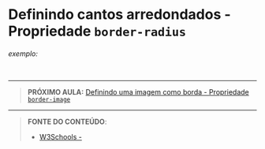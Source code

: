 # Definindo cantos arredondados - Propriedade `border-radius`





###### exemplo:

``` css
```





***

> **PRÓXIMO AULA:** [Definindo uma imagem como borda - Propriedade `border-image`](../21.2-border-image)

***


> **FONTE DO CONTEÚDO**:
>
> - [W3Schools - ]()
